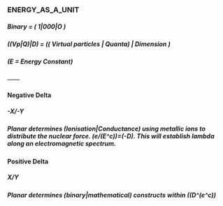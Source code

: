 ### ENERGY_AS_A_UNIT

##### Binary = ( 1|000|O )
##### ((Vp|Q)|D) = (( Virtual particles | Quanta) | Dimension )
##### (E = Energy Constant)

——
#### Negative Delta
##### -X/-Y
##### Planar determines (Ionisation|Conductance) using metallic ions to distribute the nuclear force. (e/(E^c))=(-D). This will establish lambda along an electromagnetic spectrum.

#### Positive Delta 
##### X/Y
##### Planar determines (binary|mathematical) constructs within ((D^(e^c))
